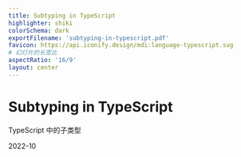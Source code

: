 ```yaml
---
title: Subtyping in TypeScript
highlighter: shiki
colorSchema: dark
exportFilename: 'subtyping-in-typescript.pdf'
favicon: https://api.iconify.design/mdi:language-typescript.svg
# 幻灯片的长宽比
aspectRatio: '16/9'
layout: center
---
```


# <MdiLanguageTypescript class="text-[#3178c6]" /> Subtyping in TypeScript

<p class="text-xl">TypeScript 中的子类型</p>

<footer class="absolute bottom-10 right-14 text-sm opacity-60">2022-10</footer>
